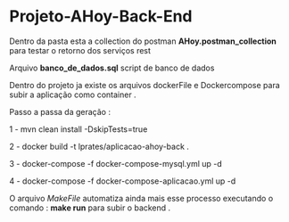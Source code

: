 # Projeto-AHoy-Back-End


Dentro da pasta esta a collection do postman **AHoy.postman_collection** para testar 
o retorno dos serviços rest

Arquivo **banco_de_dados.sql** script de banco de dados 


Dentro do projeto ja existe os arquivos dockerFile e Dockercompose para subir a
aplicação como container .


Passo a passa da geração :

1 - mvn clean  install -DskipTests=true

2 - docker build -t lprates/aplicacao-ahoy-back .

3 - docker-compose -f docker-compose-mysql.yml up -d

4 - docker-compose -f docker-compose-aplicacao.yml up -d


O arquivo *MakeFile* automatiza ainda mais esse processo executando o comando :
**make run** para subir o backend .
